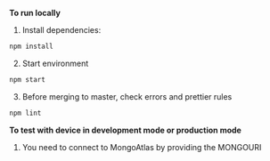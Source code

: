**To run locally**

1. Install dependencies:

```s
npm install
```

2. Start environment

```s
npm start
```

3. Before merging to master, check errors and prettier rules

```s
npm lint
```

**To test with device in development mode or production mode**

1. You need to connect to MongoAtlas by providing the MONGOURI